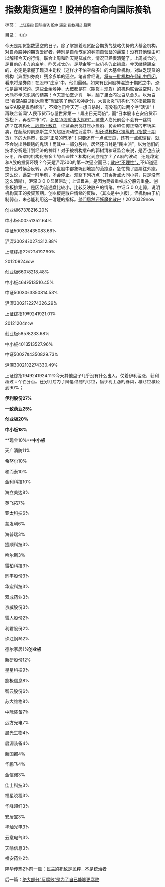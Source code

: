 # 指数期货逼空！股神的宿命向国际接轨

标签： `上证综指` `国际接轨` `股神` `逼空` `指数期货` `股票` 

目录： `打印`

今天是期货指数逼空的日子。除了掌握着现货配合期货的战略优势的大基金机构，[对自命股神的期货爱好者](../../../2012/3/29/期货指数是机构化操纵出大熊市的祸根；.md)，特别是自命专家的券商自营盘的逼空！没有其他理由可以解释今天的行情。联合上周和昨天期货减仓，情况已经很清楚了。上周减仓的，是目前的多方的空单，昨天减仓的，是基金等一些机构的止损盘。今天继续逼空的，必定是掌握了现货主动权（这样才不怕空杀多）的大基金机构，对缺乏现货的机构（典型如券商）残余多单的逼空。笔者曾经说，[将有一批机构在倾轧中倒闭](http://blog.sina.com.cn/u/5563a64d010009u3)，看来将是券商！在股市“庄家”中，他们最弱。如果有民间股神混迹于期货之中，恐怕是最可悲的。这些业余股神，[大概都是在（期货＋现货）的机构联合做空时](../../../2012/12/11/基金年末砸盘是基金经理自利的理性行为.md)，对大熊市幸灾乐祸的精英！今天恐怕至少有一半，脑子里会闪过自杀念头。以为自已“看空A股见到大熊市”就证实了他的股神身分，大言炎炎“机构化下的指数期货做空A股是市场经济”，不知他们今天万一想自杀时，有没有闪过两个字“活该”！再联合新闻“人民币货币存量世界第一！超出日元两倍”，而“日本股市在安倍货币宽松下，再现牛市”时，[死咬“A股就该大熊市”，](../../../2012/8/28/损人不利已的愚暴贱民.md)这些人临死前会不会有一丝悔疚？在机构化[、妖魔化散户](../../../2012/11/27/指数期货证伪了对散户的妖魔化之“散户市”.md)、证监会反复打压小盘股、民企和任何正常的市场买卖，在超级的凯恩斯主义的超级流动性泛滥中，[却还说机构化操纵的（指数＋期货）下的大熊市](../../../2012/10/15/基金在“现货＋期货”中的倾轧，证监会对大熊市负主要责任.md)，说是“正常的市场”！只要还有一点点天良，还有一点点理智，就不会说出睁眼瞎的鬼话！而其中一部分股神，居然还自封是“民主派”。以为他们的技术分析是计划经济的神灯！对于被机构摆布的郭树清和证监会来说，是否也应该反思，所谓的机构化有多大的合理性？机构化到底是加大了A股的波动，还是稳定和A股的投资环境？今天是沪深300的第一次逼空而已；[散户“不理性”，](../../../2008/1/16/基金的投资水平不及散户.md)不知道逼空什么时侯会反转，从中小盘股中都象听到地震的范跑跑，急忙抛了股票往外跑。这么说，逼空一时半刻，不会停止。观察下列折点（其余折点大同小异，只是没有这么清晰），沪深３００显著带动；上证跟进，是因为两者重权成分股的重叠。创业板排第三，是因为流通盘比较小，比较反映散户的情绪。中证５００走弱，说明机构真正的投资预期。创业板是散户情绪的反映，（其次是中小板），但机构由于机制弱点，未必能利用这一清楚的指标。[他们居然还妖魔化散户](../../../2012/11/28/“机构化”难道是让基金代替政府，向中国人分红？.md)！20120329now

创业板67378216.20%

中小板500351352.64%

中证500338435083.66%

沪深3002430274312.88%

上证综指224224197.89%

20120924now

创业板66078218.48%

中小板4649513510.45%

中证5003063350814.53%

沪深3002172274326.29%

上证综指1999241921.01%

20121204now

创业板58578233.68%

中小板4013513527.96%

中证5002704350829.73%

沪深3002102274330.49%

上证综指1949241924.11%今天其他盘子几乎没有什么出入，仗着伊利猛涨，获利超过１个百分点。在分红后为了降低过高的仓位，借伊利上涨的春风，减仓位减轻到90%；

**伊利股份27%**

**一致药业25%**

**创业板20%**

**中小板18%**

**现金10%****中小板**

天广消防11%

希努尔10%

和而泰10%

金利科技10%

海立美达8%

英飞拓7%

亚太科技6%

蒙发利6%

海普瑞3%

捷顺科技3%

哈尔斯3%

雷柏科技3%

辉丰股份3%

华宏科技3%

双成药业3%

京威股份3%

雪人股份2%

利君股份2%

珠江钢琴2%

德尔家居1%**创业板**

新研股份12%

星星科技9%

旋极信息8%

智云股份6%

苏大维格8%

中际装备7%

远方光电7%

晨光生物4%

启源装备4%

新国都4%

华鹏飞4%

金信诺3%

佳士科技3%

福星晓程3%

华峰超纤3%

安居宝3%

华灿光电3%

云意电气3%

天喻信息3%

福安药业2%

隆华传热2%前一篇：[民主的死敌是民粹，不是统治者](../../../2013/2/1/民主的死敌是民粹，不是统治者.md)

后一篇：[绝大部分“反腐败”是为了自已能够更腐败](../../../2013/2/2/绝大部分“反腐败”是为了自已能够更腐败.md)